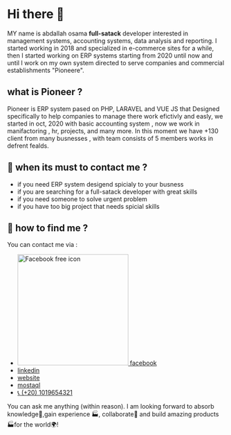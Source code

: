  <h1>Hi there 👋</h1>

MY name is abdallah osama <strong>full-satack</strong> developer interested in  management systems, accounting systems, data analysis and reporting.
I started working in 2018 and specialized in e-commerce sites for a while, then I started working on ERP systems starting from 2020 until now and until  I work on my own system directed to serve companies and commercial establishments "Pioneere".


<h2>what is Pioneer ? </h2>

Pioneer is ERP system pased on PHP, LARAVEL and VUE JS that Designed specifically to help companies to manage there work efictivly and easly, we started in oct, 2020 with basic accounting system , now we work in manifactoring , hr, projects, and many more.
In this moment we have +130 client from many busnesses , with team consists of 5 members works in defrent fealds.


<h2> 💬 when its must to contact me ?</h2>

<ul>
 
 <li>if you need ERP system desigend spicialy to your busness</li>
 <li>if you are searching for a full-satack developer with great skills</li>
 <li>if you need someone to solve urgent problem</li>
 <li>if you have too big project that needs spicial skills</li>

</ul>

<h2> 💬 how to find me ?</h2>

You can contact me via :

<ul>
 <li>
  <a href="https://www.facebook.com/a.allh123">
   <img src="https://cdn-icons-png.flaticon.com/512/124/124010.png" width="256" height="256" alt="Facebook free icon" title="Facebook free icon">
   facebook
  </a>
 </li>
 <li><a href="https://www.linkedin.com/in/abdallahosama/">linkedin</a></li>
 <li><a href="">website</a></li>
 <li><a href="https://mostaql.com/u/a_allh">mostaql</a></li>
 <li><a href="tel:00201019654321">📞 (+20) 1019654321</a></li>
 
</ul>

You can ask me anything (within reason). I am looking forward to absorb knowledge🧠,gain experience 🏭, collaborate🤝 and build amazing products 🏭for the world🌍!

<!--
**abdallh224/abdallh224** is a ✨ _special_ ✨ repository because its `README.md` (this file) appears on your GitHub profile.

Here are some ideas to get you started:

- 🔭 I’m currently working on ...
- 🌱 I’m currently learning ...
- 👯 I’m looking to collaborate on ...
- 🤔 I’m looking for help with ...
- 💬 Ask me about ...
- 📫 How to reach me: ...
- 😄 Pronouns: ...
- ⚡ Fun fact: ...
-->
